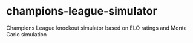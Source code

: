 # champions-league-simulator
Champions League knockout simulator based on ELO ratings and Monte Carlo simulation
